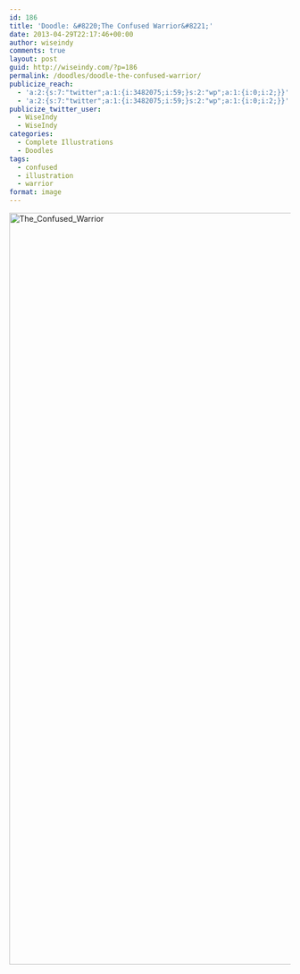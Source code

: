 ```yaml
---
id: 186
title: 'Doodle: &#8220;The Confused Warrior&#8221;'
date: 2013-04-29T22:17:46+00:00
author: wiseindy
comments: true
layout: post
guid: http://wiseindy.com/?p=186
permalink: /doodles/doodle-the-confused-warrior/
publicize_reach:
  - 'a:2:{s:7:"twitter";a:1:{i:3482075;i:59;}s:2:"wp";a:1:{i:0;i:2;}}'
  - 'a:2:{s:7:"twitter";a:1:{i:3482075;i:59;}s:2:"wp";a:1:{i:0;i:2;}}'
publicize_twitter_user:
  - WiseIndy
  - WiseIndy
categories:
  - Complete Illustrations
  - Doodles
tags:
  - confused
  - illustration
  - warrior
format: image
---
```

<img class="alignnone size-full wp-image-188" alt="The_Confused_Warrior" src="http://wiseindy.com/wp-content/uploads/2013/04/the_confused_warrior.png" width="960" height="1345" />